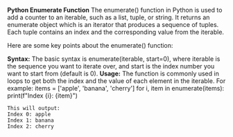 **Python Enumerate Function**
The enumerate() function in Python is used to add a counter to an iterable, such as a list, tuple, or string. It returns an enumerate object which is an iterator that produces a sequence of tuples. Each tuple contains an index and the corresponding value from the iterable.

  Here are some key points about the enumerate() function:

  **Syntax:** The basic syntax is enumerate(iterable, start=0), where iterable is the sequence you want to iterate over, and start is the index number you want to start from (default is 0).
  **Usage:** The function is commonly used in loops to get both the index and the value of each element in the iterable. For example:
  items = ['apple', 'banana', 'cherry']
  for i, item in enumerate(items):
    print(f"Index {i}: {item}")

    This will output:
    Index 0: apple
    Index 1: banana
    Index 2: cherry
